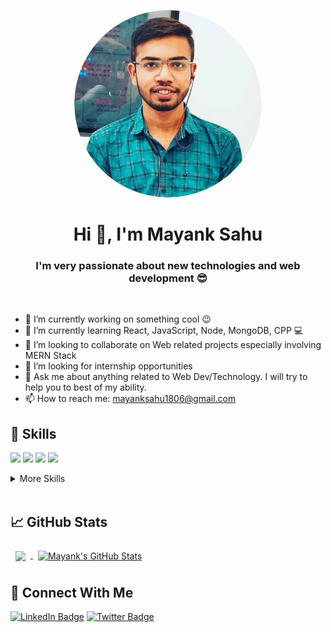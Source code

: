 <p align="center"><img src="https://github.com/Mayank8085/Mayank8085/blob/main/assest/circle-cropped.png" height="auto" width="300" style=" border-radius: 50%;"></p>

<h1 align="center" >Hi 👋, I'm Mayank Sahu</h1>
<h3 align="center">I'm very passionate about new technologies and web development 😎</h3> <br>


- 🔭 I’m currently working on something cool 😉
- 🌱 I’m currently learning React, JavaScript, Node, MongoDB, CPP 💻
- 👯 I’m looking to collaborate on Web related projects especially involving MERN Stack
- 🧐 I’m looking for internship opportunities
- 💬 Ask me about anything related to Web Dev/Technology. I will try to help you to best of my ability.
- 📫 How to reach me: mayanksahu1806@gmail.com

## 💼 Skills

![](https://img.shields.io/badge/Code-React-informational?style=flat&logo=react&logoColor=white&color=f3b745)
![](https://img.shields.io/badge/Code-JavaScript-informational?style=flat&logo=JavaScript&logoColor=white&color=f3b745)
![](https://img.shields.io/badge/Code-MongoDB-informational?style=flat&logo=MongoDB&logoColor=white&color=f3b745)
![](https://img.shields.io/badge/Code-Cpp-informational?style=flat&logo=C++20&logoColor=white&color=f3b745)

<details>
<summary>More Skills</summary>
<br>

![](https://img.shields.io/badge/Code-HTML-informational?style=flat&logo=html5&logoColor=white&color=f3b745)
![](https://img.shields.io/badge/Style-CSS-informational?style=flat&logo=css3&logoColor=white&color=f3b745)
![](https://img.shields.io/badge/Style-Sass-informational?style=flat&logo=Sass&logoColor=white&color=f3b745)
  
 <br>

![](https://img.shields.io/badge/Code-Node-informational?style=flat&logo=nodejs&logoColor=white&color=f3b745)
![](https://img.shields.io/badge/Code-Express-informational?style=flat&logo=Express&logoColor=white&color=f3b745)
![](https://img.shields.io/badge/Test-Mocha-informational?style=flat&logo=Mocha&logoColor=white&color=f3b745)
![](https://img.shields.io/badge/Tools-NPM-informational?style=flat&logo=npm&logoColor=white&color=f3b745)
![](https://img.shields.io/badge/Tools-Postman-informational?style=flat&logo=Postman&logoColor=white&color=f3b745)
![](https://img.shields.io/badge/Tools-Canva-informational?style=flat&logo=Canva&logoColor=white&color=f3b745)
![](https://img.shields.io/badge/Tools-GitHub-informational?style=flat&logo=GitHub&logoColor=white&color=f3b745)


</details>

<br>

## 📈 GitHub Stats <br>

<a href="https://github.com/Mayank8085">
  <img align="center" style="margin:0.5rem" src="https://github-readme-stats.vercel.app/api/top-langs/?username=Mayank8085&hide=html,css&title_color=f3b745&text_color=fff&icon_color=f3b745&bg_color=14171A" />
</a>

<a href="https://github.com/Mayank8085">
  <img align="center" style="margin:0.5rem" src="https://github-readme-stats.vercel.app/api?username=Mayank8085&show_icons=true&line_height=27&count_private=true&title_color=f3b745&text_color=fff&icon_color=fff&bg_color=14171A" alt="Mayank's GitHub Stats" />
</a>

## 🚀 Connect With Me<br>

[![LinkedIn Badge](https://img.shields.io/badge/LinkedIn-Profile-informational?style=flat&logo=linkedin&logoColor=white&color=0D76A8)](https://www.linkedin.com/in/mayank-sahu-12238b191/)
[![Twitter Badge](https://img.shields.io/badge/Twitter-Profile-informational?style=flat&logo=twitter&logoColor=white&color=1CA2F1)](https://twitter.com/mayank_html)






